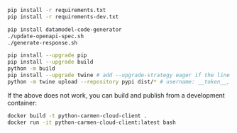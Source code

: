 ```bash
pip install -r requirements.txt
pip install -r requirements-dev.txt

pip install datamodel-code-generator
./update-openapi-spec.sh
./generate-response.sh

pip install --upgrade pip
pip install --upgrade build
python -m build
pip install --upgrade twine # add --upgrade-strategy eager if the line below fails
python -m twine upload --repository pypi dist/* # username: __token__, pw: API token (pypi-*)
```

If the above does not work, you can build and publish from a development container:

```bash
docker build -t python-carmen-cloud-client .
docker run -it python-carmen-cloud-client:latest bash
```
